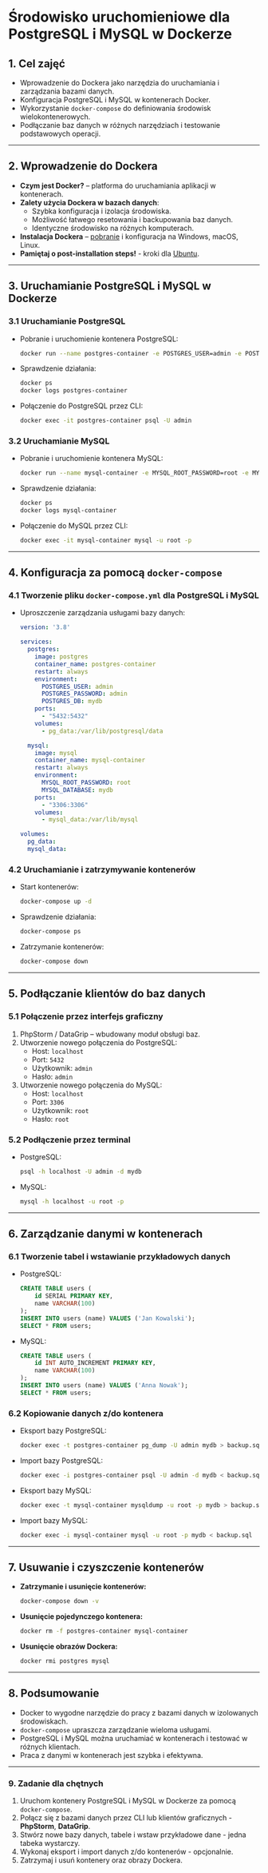 # **Środowisko uruchomieniowe dla PostgreSQL i MySQL w Dockerze**

## **1. Cel zajęć**
- Wprowadzenie do Dockera jako narzędzia do uruchamiania i zarządzania bazami danych.
- Konfiguracja PostgreSQL i MySQL w kontenerach Docker.
- Wykorzystanie `docker-compose` do definiowania środowisk wielokontenerowych.
- Podłączanie baz danych w różnych narzędziach i testowanie podstawowych operacji.

---

## **2. Wprowadzenie do Dockera**
- **Czym jest Docker?** – platforma do uruchamiania aplikacji w kontenerach.
- **Zalety użycia Dockera w bazach danych**:
    - Szybka konfiguracja i izolacja środowiska.
    - Możliwość łatwego resetowania i backupowania baz danych.
    - Identyczne środowisko na różnych komputerach.
- **Instalacja Dockera** – [pobranie](https://docs.docker.com/engine/install/) i konfiguracja na Windows, macOS, Linux.
- **Pamiętaj o post-installation steps!** - kroki dla [Ubuntu](https://docs.docker.com/engine/install/linux-postinstall/).

---
## **3. Uruchamianie PostgreSQL i MySQL w Dockerze**
### **3.1 Uruchamianie PostgreSQL**
- Pobranie i uruchomienie kontenera PostgreSQL:
  ```bash
  docker run --name postgres-container -e POSTGRES_USER=admin -e POSTGRES_PASSWORD=admin -p 5432:5432 -d postgres
  ```
- Sprawdzenie działania:
  ```bash
  docker ps
  docker logs postgres-container
  ```
- Połączenie do PostgreSQL przez CLI:
  ```bash
  docker exec -it postgres-container psql -U admin
  ```

### **3.2 Uruchamianie MySQL**
- Pobranie i uruchomienie kontenera MySQL:
  ```bash
  docker run --name mysql-container -e MYSQL_ROOT_PASSWORD=root -e MYSQL_DATABASE=testdb -p 3306:3306 -d mysql
  ```
- Sprawdzenie działania:
  ```bash
  docker ps
  docker logs mysql-container
  ```
- Połączenie do MySQL przez CLI:
  ```bash
  docker exec -it mysql-container mysql -u root -p
  ```

---
## **4. Konfiguracja za pomocą `docker-compose`**
### **4.1 Tworzenie pliku `docker-compose.yml` dla PostgreSQL i MySQL**
- Uproszczenie zarządzania usługami bazy danych:
  ```yaml
  version: '3.8'

  services:
    postgres:
      image: postgres
      container_name: postgres-container
      restart: always
      environment:
        POSTGRES_USER: admin
        POSTGRES_PASSWORD: admin
        POSTGRES_DB: mydb
      ports:
        - "5432:5432"
      volumes:
        - pg_data:/var/lib/postgresql/data

    mysql:
      image: mysql
      container_name: mysql-container
      restart: always
      environment:
        MYSQL_ROOT_PASSWORD: root
        MYSQL_DATABASE: mydb
      ports:
        - "3306:3306"
      volumes:
        - mysql_data:/var/lib/mysql

  volumes:
    pg_data:
    mysql_data:
  ```

### **4.2 Uruchamianie i zatrzymywanie kontenerów**
- Start kontenerów:
  ```bash
  docker-compose up -d
  ```
- Sprawdzenie działania:
  ```bash
  docker-compose ps
  ```
- Zatrzymanie kontenerów:
  ```bash
  docker-compose down
  ```

---

## **5. Podłączanie klientów do baz danych**
### **5.1 Połączenie przez interfejs graficzny**
1. PhpStorm / DataGrip – wbudowany moduł obsługi baz.
2. Utworzenie nowego połączenia do PostgreSQL:
    - Host: `localhost`
    - Port: `5432`
    - Użytkownik: `admin`
    - Hasło: `admin`
3. Utworzenie nowego połączenia do MySQL:
    - Host: `localhost`
    - Port: `3306`
    - Użytkownik: `root`
    - Hasło: `root`

### **5.2 Podłączenie przez terminal**
- PostgreSQL:
  ```bash
  psql -h localhost -U admin -d mydb
  ```
- MySQL:
  ```bash
  mysql -h localhost -u root -p
  ```


---

## **6. Zarządzanie danymi w kontenerach**
### **6.1 Tworzenie tabel i wstawianie przykładowych danych**
- PostgreSQL:
  ```sql
  CREATE TABLE users (
      id SERIAL PRIMARY KEY,
      name VARCHAR(100)
  );
  INSERT INTO users (name) VALUES ('Jan Kowalski');
  SELECT * FROM users;
  ```
- MySQL:
  ```sql
  CREATE TABLE users (
      id INT AUTO_INCREMENT PRIMARY KEY,
      name VARCHAR(100)
  );
  INSERT INTO users (name) VALUES ('Anna Nowak');
  SELECT * FROM users;
  ```

### **6.2 Kopiowanie danych z/do kontenera**
- Eksport bazy PostgreSQL:
  ```bash
  docker exec -t postgres-container pg_dump -U admin mydb > backup.sql
  ```
- Import bazy PostgreSQL:
  ```bash
  docker exec -i postgres-container psql -U admin -d mydb < backup.sql
  ```
- Eksport bazy MySQL:
  ```bash
  docker exec -t mysql-container mysqldump -u root -p mydb > backup.sql
  ```
- Import bazy MySQL:
  ```bash
  docker exec -i mysql-container mysql -u root -p mydb < backup.sql
  ```

---

## **7. Usuwanie i czyszczenie kontenerów**
- **Zatrzymanie i usunięcie kontenerów:**
  ```bash
  docker-compose down -v
  ```
- **Usunięcie pojedynczego kontenera:**
  ```bash
  docker rm -f postgres-container mysql-container
  ```
- **Usunięcie obrazów Dockera:**
  ```bash
  docker rmi postgres mysql
  ```

---

## **8. Podsumowanie**
- Docker to wygodne narzędzie do pracy z bazami danych w izolowanych środowiskach.
- `docker-compose` upraszcza zarządzanie wieloma usługami.
- PostgreSQL i MySQL można uruchamiać w kontenerach i testować w różnych klientach.
- Praca z danymi w kontenerach jest szybka i efektywna.

---

### **9. Zadanie dla chętnych**
1. Uruchom kontenery PostgreSQL i MySQL w Dockerze za pomocą `docker-compose`.
2. Połącz się z bazami danych przez CLI lub klientów graficznych -  **PhpStorm**, **DataGrip**.
3. Stwórz nowe bazy danych, tabele i wstaw przykładowe dane - jedna tabeka wystarczy.
4. Wykonaj eksport i import danych z/do kontenerów - opcjonalnie.
5. Zatrzymaj i usuń kontenery oraz obrazy Dockera.
